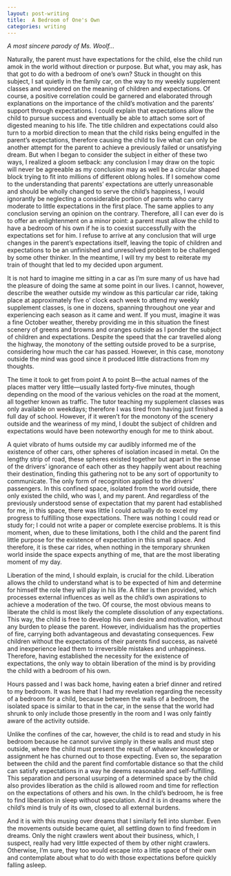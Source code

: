 ```yaml
---
layout: post-writing
title:  A Bedroom of One's Own
categories: writing
---
```


*A most sincere parody of Ms. Woolf&hellip;*

​Naturally, the parent must have expectations for the child, else the child run amok in the world without direction or purpose. But what, you may ask, has that got to do with a bedroom of one’s own? Stuck in thought on this subject, I sat quietly in the family car, on the way to my weekly supplement classes and wondered on the meaning of children and expectations. Of course, a positive correlation could be garnered and elaborated through explanations on the importance of the child’s motivation and the parents’ support through expectations. I could explain that expectations allow the child to pursue success and eventually be able to attach some sort of digested meaning to his life. The title children and expectations could also turn to a morbid direction to mean that the child risks being engulfed in the parent’s expectations, therefore causing the child to live what can only be another attempt for the parent to achieve a previously failed or unsatisfying dream. But when I began to consider the subject in either of these two ways, I realized a gloom setback: any conclusion I may draw on the topic will never be agreeable as my conclusion may as well be a circular shaped block trying to fit into millions of different oblong holes. If I somehow come to the understanding that parents’ expectations are utterly unreasonable and should be wholly changed to serve the child’s happiness, I would ignorantly be neglecting a considerable portion of parents who carry moderate to little expectations in the first place. The same applies to any conclusion serving an opinion on the contrary. Therefore, all I can ever do is to offer an enlightenment on a minor point: a parent must allow the child to have a bedroom of his own if he is to coexist successfully with the expectations set for him. I refuse to arrive at any conclusion that will urge changes in the parent’s expectations itself, leaving the topic of children and expectations to be an unfinished and unresolved problem to be challenged by some other thinker. In the meantime, I will try my best to reiterate my train of thought that led to my decided upon argument.

​It is not hard to imagine me sitting in a car as I’m sure many of us have had the pleasure of doing the same at some point in our lives. I cannot, however, describe the weather outside my window as this particular car ride, taking place at approximately five o’ clock each week to attend my weekly supplement classes, is one in dozens, spanning throughout one year and experiencing each season as it came and went. If you must, imagine it was a fine October weather, thereby providing me in this situation the finest scenery of greens and browns and oranges outside as I ponder the subject of children and expectations. Despite the speed that the car travelled along the highway, the monotony of the setting outside proved to be a surprise, considering how much the car has passed. However, in this case, monotony outside the mind was good since it produced little distractions from my thoughts.

​The time it took to get from point A to point B—the actual names of the places matter very little—usually lasted forty-five minutes, though depending on the mood of the various vehicles on the road at the moment, all together known as traffic. The tutor teaching my supplement classes was only available on weekdays; therefore I was tired from having just finished a full day of school. However, if it weren’t for the monotony of the scenery outside and the weariness of my mind, I doubt the subject of children and expectations would have been noteworthy enough for me to think about.

​A quiet vibrato of hums outside my car audibly informed me of the existence of other cars, other spheres of isolation incased in metal. On the lengthy strip of road, these spheres existed together but apart in the sense of the drivers’ ignorance of each other as they happily went about reaching their destination, finding this gathering not to be any sort of opportunity to communicate. The only form of recognition applied to the drivers’ passengers. In this confined space, isolated from the world outside, there only existed the child, who was I, and my parent. And regardless of the previously understood sense of expectation that my parent had established for me, in this space, there was little I could actually do to excel my progress to fulfilling those expectations. There was nothing I could read or study for; I could not write a paper or complete exercise problems. It is this moment, when, due to these limitations, both I the child and the parent find little purpose for the existence of expectation in this small space. And therefore, it is these car rides, when nothing in the temporary shrunken world inside the space expects anything of me, that are the most liberating moment of my day.

​Liberation of the mind, I should explain, is crucial for the child. Liberation allows the child to understand what is to be expected of him and determine for himself the role they will play in his life. A filter is then provided, which processes external influences as well as the child’s own aspirations to achieve a moderation of the two. Of course, the most obvious means to liberate the child is most likely the complete dissolution of any expectations. This way, the child is free to develop his own desire and motivation, without any burden to please the parent. However, individualism has the properties of fire, carrying both advantageous and devastating consequences. Few children without the expectations of their parents find success, as naiveté and inexperience lead them to irreversible mistakes and unhappiness. Therefore, having established the necessity for the existence of expectations, the only way to obtain liberation of the mind is by providing the child with a bedroom of his own.

​Hours passed and I was back home, having eaten a brief dinner and retired to my bedroom. It was here that I had my revelation regarding the necessity of a bedroom for a child, because between the walls of a bedroom, the isolated space is similar to that in the car, in the sense that the world had shrunk to only include those presently in the room and I was only faintly aware of the activity outside.

Unlike the confines of the car, however, the child is to read and study in his bedroom because he cannot survive simply in these walls and must step outside, where the child must present the result of whatever knowledge or assignment he has churned out to those expecting. Even so, the separation between the child and the parent find comfortable distance so that the child can satisfy expectations in a way he deems reasonable and self-fulfilling. This separation and personal usurping of a determined space by the child also provides liberation as the child is allowed room and time for reflection on the expectations of others and his own. In the child’s bedroom, he is free to find liberation in sleep without speculation. And it is in dreams where the child’s mind is truly of its own, closed to all external burdens.

And it is with this musing over dreams that I similarly fell into slumber. Even the movements outside became quiet, all settling down to find freedom in dreams. Only the night crawlers went about their business, which, I suspect, really had very little expected of them by other night crawlers. Otherwise, I’m sure, they too would escape into a little space of their own and contemplate about what to do with those expectations before quickly falling asleep.